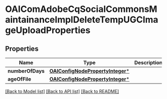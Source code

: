 # OAIComAdobeCqSocialCommonsMaintainanceImplDeleteTempUGCImageUploadProperties

## Properties
Name | Type | Description | Notes
------------ | ------------- | ------------- | -------------
**numberOfDays** | [**OAIConfigNodePropertyInteger***](OAIConfigNodePropertyInteger.md) |  | [optional] 
**ageOfFile** | [**OAIConfigNodePropertyInteger***](OAIConfigNodePropertyInteger.md) |  | [optional] 

[[Back to Model list]](../README.md#documentation-for-models) [[Back to API list]](../README.md#documentation-for-api-endpoints) [[Back to README]](../README.md)


